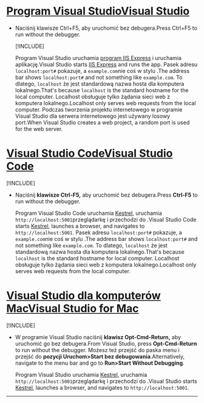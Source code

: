 # <a name="visual-studio"></a>[<span data-ttu-id="de064-101">Program Visual Studio</span><span class="sxs-lookup"><span data-stu-id="de064-101">Visual Studio</span></span>](#tab/visual-studio)

* <span data-ttu-id="de064-102">Naciśnij klawisze Ctrl+F5, aby uruchomić bez debugera.</span><span class="sxs-lookup"><span data-stu-id="de064-102">Press Ctrl+F5 to run without the debugger.</span></span>

  [!INCLUDE[](~/includes/trustCertVS.md)]

  <span data-ttu-id="de064-103">Program Visual Studio uruchamia [program IIS Express](/iis/extensions/introduction-to-iis-express/iis-express-overview) i uruchamia aplikację.</span><span class="sxs-lookup"><span data-stu-id="de064-103">Visual Studio starts [IIS Express](/iis/extensions/introduction-to-iis-express/iis-express-overview) and runs the app.</span></span> <span data-ttu-id="de064-104">Pasek adresu `localhost:port#` pokazuje, a `example.com`nie coś w stylu .</span><span class="sxs-lookup"><span data-stu-id="de064-104">The address bar shows `localhost:port#` and not something like `example.com`.</span></span> <span data-ttu-id="de064-105">To dlatego, `localhost` że jest standardową nazwa hosta dla komputera lokalnego.</span><span class="sxs-lookup"><span data-stu-id="de064-105">That's because `localhost` is the standard hostname for the local computer.</span></span> <span data-ttu-id="de064-106">Localhost obsługuje tylko żądania sieci web z komputera lokalnego.</span><span class="sxs-lookup"><span data-stu-id="de064-106">Localhost only serves web requests from the local computer.</span></span> <span data-ttu-id="de064-107">Podczas tworzenia projektu internetowego w programie Visual Studio dla serwera internetowego jest używany losowy port.</span><span class="sxs-lookup"><span data-stu-id="de064-107">When Visual Studio creates a web project, a random port is used for the web server.</span></span>
 
# <a name="visual-studio-code"></a>[<span data-ttu-id="de064-108">Visual Studio Code</span><span class="sxs-lookup"><span data-stu-id="de064-108">Visual Studio Code</span></span>](#tab/visual-studio-code)

  [!INCLUDE[](~/includes/trustCertVSC.md)]

* <span data-ttu-id="de064-109">Naciśnij **klawisze Ctrl-F5,** aby uruchomić bez debugera.</span><span class="sxs-lookup"><span data-stu-id="de064-109">Press **Ctrl-F5** to run without the debugger.</span></span>

  <span data-ttu-id="de064-110">Program Visual Studio Code uruchamia [Kestrel](xref:fundamentals/servers/kestrel), uruchamia `http://localhost:5001`przeglądarkę i przechodzi do .</span><span class="sxs-lookup"><span data-stu-id="de064-110">Visual Studio Code starts [Kestrel](xref:fundamentals/servers/kestrel), launches a browser, and navigates to `http://localhost:5001`.</span></span> <span data-ttu-id="de064-111">Pasek adresu `localhost:port#` pokazuje, a `example.com`nie coś w stylu .</span><span class="sxs-lookup"><span data-stu-id="de064-111">The address bar shows `localhost:port#` and not something like `example.com`.</span></span> <span data-ttu-id="de064-112">To dlatego, `localhost` że jest standardową nazwa hosta dla komputera lokalnego.</span><span class="sxs-lookup"><span data-stu-id="de064-112">That's because `localhost` is the standard hostname for  local computer.</span></span> <span data-ttu-id="de064-113">Localhost obsługuje tylko żądania sieci web z komputera lokalnego.</span><span class="sxs-lookup"><span data-stu-id="de064-113">Localhost only serves web requests from the local computer.</span></span>

  
# <a name="visual-studio-for-mac"></a>[<span data-ttu-id="de064-114">Visual Studio dla komputerów Mac</span><span class="sxs-lookup"><span data-stu-id="de064-114">Visual Studio for Mac</span></span>](#tab/visual-studio-mac)

  [!INCLUDE[](~/includes/trustCertMac.md)]

* <span data-ttu-id="de064-115">W programie Visual Studio naciśnij **klawisz Opt-Cmd-Return,** aby uruchomić go bez debugera.</span><span class="sxs-lookup"><span data-stu-id="de064-115">From Visual Studio, press **Opt-Cmd-Return** to run without the debugger.</span></span> <span data-ttu-id="de064-116">Możesz też przejść do paska menu i przejść do **pozycji Uruchom>Start bez debugowania**.</span><span class="sxs-lookup"><span data-stu-id="de064-116">Alternatively, navigate to the menu bar and go to **Run>Start Without Debugging**.</span></span>

  <span data-ttu-id="de064-117">Program Visual Studio uruchamia [Kestrel](xref:fundamentals/servers/kestrel), uruchamia `http://localhost:5001`przeglądarkę i przechodzi do .</span><span class="sxs-lookup"><span data-stu-id="de064-117">Visual Studio starts [Kestrel](xref:fundamentals/servers/kestrel), launches a browser, and navigates to `http://localhost:5001`.</span></span>

<!-- End of VS tabs -->

---